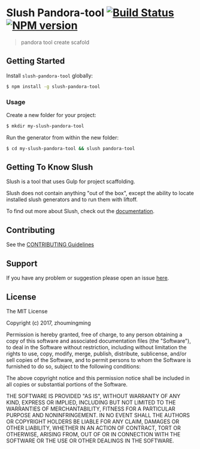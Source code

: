 # Slush Pandora-tool [![Build Status](https://secure.travis-ci.org/mickeyzhou/slush-pandora-tool.png?branch=master)](https://travis-ci.org/mickeyzhou/slush-pandora-tool) [![NPM version](https://badge-me.herokuapp.com/api/npm/slush-pandora-tool.png)](http://badges.enytc.com/for/npm/slush-pandora-tool)

> pandora tool create scafold


## Getting Started

Install `slush-pandora-tool` globally:

```bash
$ npm install -g slush-pandora-tool
```

### Usage

Create a new folder for your project:

```bash
$ mkdir my-slush-pandora-tool
```

Run the generator from within the new folder:

```bash
$ cd my-slush-pandora-tool && slush pandora-tool
```

## Getting To Know Slush

Slush is a tool that uses Gulp for project scaffolding.

Slush does not contain anything "out of the box", except the ability to locate installed slush generators and to run them with liftoff.

To find out more about Slush, check out the [documentation](https://github.com/slushjs/slush).

## Contributing

See the [CONTRIBUTING Guidelines](https://github.com/mickeyzhou/slush-pandora-tool/blob/master/CONTRIBUTING.md)

## Support
If you have any problem or suggestion please open an issue [here](https://github.com/mickeyzhou/slush-pandora-tool/issues).

## License 

The MIT License

Copyright (c) 2017, zhoumingming

Permission is hereby granted, free of charge, to any person
obtaining a copy of this software and associated documentation
files (the "Software"), to deal in the Software without
restriction, including without limitation the rights to use,
copy, modify, merge, publish, distribute, sublicense, and/or sell
copies of the Software, and to permit persons to whom the
Software is furnished to do so, subject to the following
conditions:

The above copyright notice and this permission notice shall be
included in all copies or substantial portions of the Software.

THE SOFTWARE IS PROVIDED "AS IS", WITHOUT WARRANTY OF ANY KIND,
EXPRESS OR IMPLIED, INCLUDING BUT NOT LIMITED TO THE WARRANTIES
OF MERCHANTABILITY, FITNESS FOR A PARTICULAR PURPOSE AND
NONINFRINGEMENT. IN NO EVENT SHALL THE AUTHORS OR COPYRIGHT
HOLDERS BE LIABLE FOR ANY CLAIM, DAMAGES OR OTHER LIABILITY,
WHETHER IN AN ACTION OF CONTRACT, TORT OR OTHERWISE, ARISING
FROM, OUT OF OR IN CONNECTION WITH THE SOFTWARE OR THE USE OR
OTHER DEALINGS IN THE SOFTWARE.

